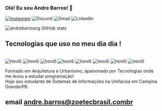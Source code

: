 

### Olá! Eu sou Andre Barros! 🤚


[![Instagram](https://img.shields.io/badge/Instagram-%23E4405F.svg?style=for-the-badge&logo=Instagram&logoColor=white)](https://www.instagram.com/desenvolvedorpb/)
![Discord](https://img.shields.io/badge/Discord-%235865F2.svg?style=for-the-badge&logo=discord&logoColor=white)
![Gmail](https://img.shields.io/badge/Gmail-D14836?style=for-the-badge&logo=gmail&logoColor=white)
![LinkedIn](https://img.shields.io/badge/linkedin-%230077B5.svg?style=for-the-badge&logo=linkedin&logoColor=white)

![andrebarroscg GitHub stats](https://github-readme-stats.vercel.app/api?username=andrebarroscg&show_icons=true&theme=dracula)

 ## Tecnologias que uso no meu dia dia !


 <div style = "display: inline_block"><br/>

 <img align ="center" alt ="html5" src = "https://img.shields.io/badge/html5-%23E34F26.svg?style=for-the-badge&logo=html5&logoColor=white" /> 
 <img align ="center" alt ="html5" src = "https://img.shields.io/badge/css3-%231572B6.svg?style=for-the-badge&logo=css3&logoColor=white" />
 <img align ="center" alt ="html5" src = "https://img.shields.io/badge/java-%23ED8B00.svg?style=for-the-badge&logo=openjdk&logoColor=white" />
 <img align ="center" alt ="html5" src = "https://img.shields.io/badge/javascript-%23323330.svg?style=for-the-badge&logo=javascript&logoColor=%23F7DF1E"/>
  <img align ="center" alt ="html5" src = "https://img.shields.io/badge/python-3670A0?style=for-the-badge&logo=python&logoColor=ffdd54" />
  <img align ="center" alt ="html5" src = "https://img.shields.io/badge/Android-3DDC84?style=for-the-badge&logo=android&logoColor=white" />
  <img align ="center" alt ="html5" src = "https://img.shields.io/badge/Adobe%20XD-470137?style=for-the-badge&logo=Adobe%20XD&logoColor=#FF61F6">  
 <img align ="center" alt ="html5" src = "https://img.shields.io/badge/adobe%20illustrator-%23FF9A00.svg?style=for-the-badge&logo=adobe%20illustrator&logoColor=white" />


Formado em Arquitetura e Urbanismo, apaixonado por Tecnologias onde me levou a estudar programação! <br/> Hoje sou estudante de Sistemas de Informações na Unifacisa em Campina Grande/PB.

## email andre.barros@zoetecbrasil.combr

 </div>
